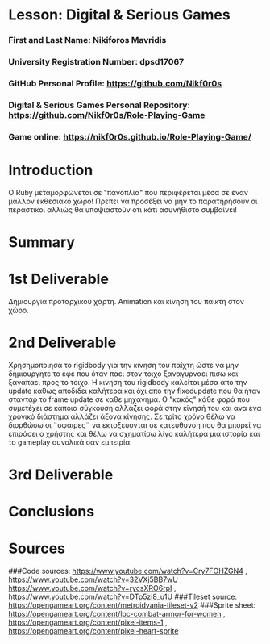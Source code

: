 # Lesson: Digital & Serious Games

### First and Last Name: Nikiforos Mavridis
### University Registration Number: dpsd17067
### GitHub Personal Profile: https://github.com/Nikf0r0s
### Digital & Serious Games Personal Repository: https://github.com/Nikf0r0s/Role-Playing-Game
### Game online: https://nikf0r0s.github.io/Role-Playing-Game/ 

# Introduction
Ο Ruby μεταμορφώνεται σε "πανοπλία" που περιφέρεται μέσα σε έναν μάλλον εκθεσιακό χώρο! Πρεπει να προσέξει να μην το παρατηρήσουν οι περαστικοί αλλιώς θα υποψιαστούν οτι κάτι ασυνήθιστο συμβαίνει!


# Summary


# 1st Deliverable
Δημιουργία προταρχικού χάρτη. Animation και κίνηση του παίκτη στον χώρο.

# 2nd Deliverable
Χρησημοποιησα το rigidbody για την κινηση του παίχτη ώστε να μην δημιουργητε το εφε που όταν παει στον τοιχο ξαναγυρναει πισω και ξαναπαει προς το τοιχο.
Η κινηση του rigidbody καλείται μέσα απο την update καθως αποδιδει καλήτερα και όχι απο την fixedupdate που θα ήταν στανταρ το frame update σε καθε μηχανημα.
Ο "κακός" κάθε φορά που συμετέχει σε κάποια σύγκουση αλλάζει φορά στην κίνησή του και ανα ένα χρονικό διάστημα αλλάζει άξονα κίνησης.
Σε τρίτο χρόνο θέλω να διορθώσω οι ¨σφαιρες¨ να εκτοξευονται σε κατευθυνση που θα μπορεί να επιράσει ο χρήστης και θέλω να σχηματίσω λίγο καλήτερα μια ιστορία και το gameplay συνολικά σαν εμπειρία.

# 3rd Deliverable 


# Conclusions


# Sources
###Code sources: https://www.youtube.com/watch?v=Cry7FOHZGN4 , https://www.youtube.com/watch?v=32VXj5BB7wU , https://www.youtube.com/watch?v=rycsXRO6rpI , https://www.youtube.com/watch?v=DTp5zi8_u1U
###Tileset source: https://opengameart.org/content/metroidvania-tileset-v2 
###Sprite sheet: https://opengameart.org/content/lpc-combat-armor-for-women , https://opengameart.org/content/pixel-items-1 , https://opengameart.org/content/pixel-heart-sprite

